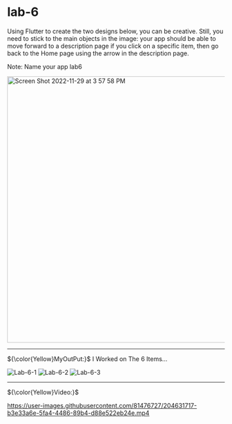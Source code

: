 # lab-6

Using Flutter to create the two designs below, you can be creative. Still, you need to stick to the main objects in the image: your app should be able to move forward to a description page if you click on a specific item, then go back to the Home page using the arrow in the description page.

Note: Name your app lab6



<img width="616" alt="Screen Shot 2022-11-29 at 3 57 58 PM" src="https://user-images.githubusercontent.com/74452750/204535575-889e7a7d-d0db-4a44-9547-049a81551197.png">

---

${\color{Yellow}MyOutPut:}$
I Worked on The 6 Items...


![Lab-6-1](https://user-images.githubusercontent.com/81476727/204629294-65e0a461-8ca3-4ba7-b52a-ed9e58ee4aa3.jpg)
![Lab-6-2](https://user-images.githubusercontent.com/81476727/204629312-8b212b0b-7219-4b6c-a7a4-4c8a80a80fbd.jpg)
![Lab-6-3](https://user-images.githubusercontent.com/81476727/204629323-c1c74fff-969a-44b8-a309-5b4948c0c111.jpg)

---

${\color{Yellow}Video:}$


https://user-images.githubusercontent.com/81476727/204631717-b3e33a6e-5fa4-4486-89b4-d88e522eb24e.mp4



